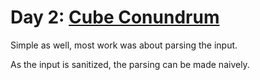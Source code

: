 # Day 2: [Cube Conundrum](https://adventofcode.com/2023/day/2)

Simple as well, most work was about parsing the input.

As the input is sanitized, the parsing can be made naively.